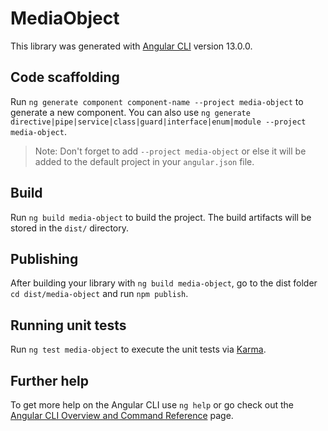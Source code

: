 # MediaObject

This library was generated with [Angular CLI](https://github.com/angular/angular-cli) version 13.0.0.

## Code scaffolding

Run `ng generate component component-name --project media-object` to generate a new component. You can also use `ng generate directive|pipe|service|class|guard|interface|enum|module --project media-object`.
> Note: Don't forget to add `--project media-object` or else it will be added to the default project in your `angular.json` file. 

## Build

Run `ng build media-object` to build the project. The build artifacts will be stored in the `dist/` directory.

## Publishing

After building your library with `ng build media-object`, go to the dist folder `cd dist/media-object` and run `npm publish`.

## Running unit tests

Run `ng test media-object` to execute the unit tests via [Karma](https://karma-runner.github.io).

## Further help

To get more help on the Angular CLI use `ng help` or go check out the [Angular CLI Overview and Command Reference](https://angular.io/cli) page.
